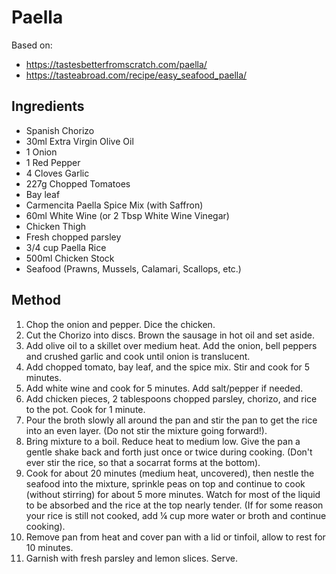 # Paella

Based on: 

- https://tastesbetterfromscratch.com/paella/
- https://tasteabroad.com/recipe/easy_seafood_paella/

## Ingredients

- Spanish Chorizo
- 30ml Extra Virgin Olive Oil
- 1 Onion
- 1 Red Pepper
- 4 Cloves Garlic
- 227g Chopped Tomatoes
- Bay leaf
- Carmencita Paella Spice Mix (with Saffron)
- 60ml White Wine (or 2 Tbsp White Wine Vinegar)
- Chicken Thigh
- Fresh chopped parsley
- 3/4 cup Paella Rice
- 500ml Chicken Stock
- Seafood (Prawns, Mussels, Calamari, Scallops, etc.)

## Method

1. Chop the onion and pepper. Dice the chicken.
2. Cut the Chorizo into discs. Brown the sausage in hot oil and set aside.
3. Add olive oil to a skillet over medium heat. Add the onion, bell peppers and crushed garlic and cook until onion 
   is translucent.
4. Add chopped tomato, bay leaf, and the spice mix. Stir and cook for 5 minutes. 
5. Add white wine and cook for 5 minutes. Add salt/pepper if needed.
6. Add chicken pieces, 2 tablespoons chopped parsley, chorizo, and rice to the pot. Cook for 1 minute.
7. Pour the broth slowly all around the pan and stir the pan to get the rice into an even layer. (Do not stir the mixture going forward!).
8. Bring mixture to a boil. Reduce heat to medium low. Give the pan a gentle shake back and forth just once or twice during cooking. (Don't ever stir the rice, so that a socarrat forms at the bottom).
9. Cook for about 20 minutes (medium heat, uncovered), then nestle the seafood into the mixture, sprinkle peas on top and continue to cook (without stirring) for about 5 more minutes. Watch for most of the liquid to be absorbed and the rice at the top nearly tender. (If for some reason your rice is still not cooked, add ¼ cup more water or broth and continue cooking).
10. Remove pan from heat and cover pan with a lid or tinfoil, allow to rest for 10 minutes.
11. Garnish with fresh parsley and lemon slices. Serve.
